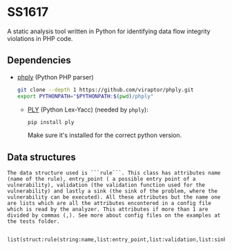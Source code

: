 # SS1617

A static analysis tool written in Python for identifying data flow integrity violations in PHP code.

## Dependencies

- [phply](https://github.com/viraptor/phply) (Python PHP parser)

  ```bash
  git clone --depth 1 https://github.com/viraptor/phply.git
  export PYTHONPATH="$PYTHONPATH:$(pwd)/phply"
  ```


  - [PLY](http://www.dabeaz.com/ply/) (Python Lex-Yacc) (needed by `phply`):

    ```bash
    pip install ply
    ```
    Make sure it's installed for the correct python version.

## Data structures

	The data structure used is ```rule```. This class has attributes name (name of the rule), entry_point ( a possible entry point of a vulnerability), validation (the validation function used for the vulnerability) and lastly a sink (the sink of the problem, where the vulnerability can be executed). All these attributes but the name one are lists which are all the attributes encontered in a config file which is read by the analyzer. This attributes if more than 1 are divided by commas (,). See more about config files on the examples at the tests folder.

```
	list(struct:rule(string:name,list:entry_point,list:validation,list:sink))
```
